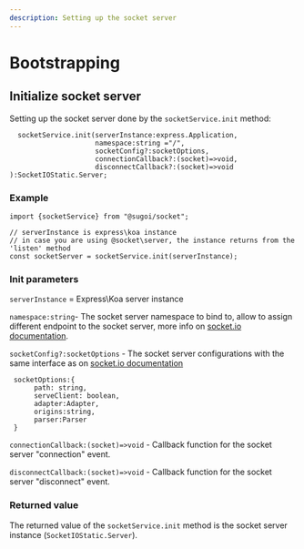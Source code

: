 ```yaml
---
description: Setting up the socket server
---
```


# Bootstrapping

## Initialize socket server 

Setting up the socket server done by the `socketService.init` method:

```text
  socketService.init(serverInstance:express.Application,
                     namespace:string ="/",
                     socketConfig?:socketOptions,
                     connectionCallback?:(socket)=>void,
                     disconnectCallback?:(socket)=>void
):SocketIOStatic.Server;
```

### Example

```text
import {socketService} from "@sugoi/socket";

// serverInstance is express\koa instance
// in case you are using @socket\server, the instance returns from the 'listen' method
const socketServer = socketService.init(serverInstance);
```

### Init parameters

`serverInstance` = Express\Koa server instance

`namespace:string`- The socket server namespace to bind to, allow to assign different endpoint to the socket server, more info on [socket.io documentation](https://socket.io/docs/rooms-and-namespaces/).

`socketConfig?:socketOptions` - The socket server configurations with the same interface as on [socket.io documentation](https://socket.io/docs/server-api/)

```text
 socketOptions:{
      path: string,
      serveClient: boolean,
      adapter:Adapter,
      origins:string,
      parser:Parser
 }
```

`connectionCallback:(socket)=>void`  - Callback function for the socket server "connection" event.

`disconnectCallback:(socket)=>void`  - Callback function for the socket server "disconnect" event.

### Returned value

The returned value of the `socketService.init` method is the socket server instance \(`SocketIOStatic.Server`\).

